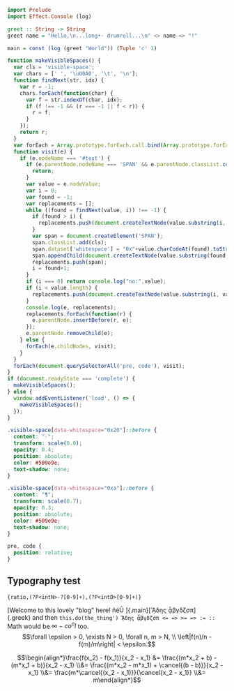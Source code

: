 ```haskell
import Prelude
import Effect.Console (log)

greet :: String -> String
greet name = "Hello,\n...long•· drumroll...\n" <> name <> "!"

main = const (log (greet "World")) (Tuple 'c' 1)
```

```javascript
function makeVisibleSpaces() {
  var cls = 'visible-space';
  var chars = [' ', '\u00A0', '\t', '\n'];
  function findNext(str, idx) {
    var r = -1;
    chars.forEach(function(char) {
      var f = str.indexOf(char, idx);
      if (f !== -1 && (r === -1 || f < r)) {
        r = f;
      }
    });
    return r;
  }
  var forEach = Array.prototype.forEach.call.bind(Array.prototype.forEach);
  function visit(e) {
    if (e.nodeName === '#text') {
      if (e.parentNode.nodeName === 'SPAN' && e.parentNode.classList.contains(cls)) {
        return;
      }
      var value = e.nodeValue;
      var i = 0;
      var found = -1;
      var replacements = [];
      while ((found = findNext(value, i)) !== -1) {
        if (found > i) {
          replacements.push(document.createTextNode(value.substring(i, found)));
        }
        var span = document.createElement('SPAN');
        span.classList.add(cls);
        span.dataset['whitespace'] = "0x"+value.charCodeAt(found).toString(16);
        span.appendChild(document.createTextNode(value.substring(found, found+1)));
        replacements.push(span);
        i = found+1;
      }
      if (i === 0) return console.log("no:",value);
      if (i < value.length) {
        replacements.push(document.createTextNode(value.substring(i, value.length)));
      }
      console.log(e, replacements);
      replacements.forEach(function(r) {
        e.parentNode.insertBefore(r, e);
      });
      e.parentNode.removeChild(e);
    } else {
      forEach(e.childNodes, visit);
    }
  }
  forEach(document.querySelectorAll('pre, code'), visit);
}
if (document.readyState === 'complete') {
  makeVisibleSpaces();
} else {
  window.addEventListener('load', () => {
    makeVisibleSpaces();
  });
}
```

```css
.visible-space[data-whitespace="0x20"]::before {
  content: "·";
  transform: scale(0.8);
  opacity: 0.4;
  position: absolute;
  color: #509e9e;
  text-shadow: none;
}

.visible-space[data-whitespace="0xa"]::before {
  content: "¶";
  transform: scale(0.7);
  opacity: 0.3;
  position: absolute;
  color: #509e9e;
  text-shadow: none;
}

pre, code {
  position: relative;
}
```

Typography test
---------------

```re
{ratio,(?P<intN>-?[0-9]+),(?P<intD>[0-9]+)}
```

[Welcome to this lovely "blog" here! ñéŪ ]{.main}[ᾍδης
ᾇβγδζσπ]{.greek} and
then `this.do(the_thing') ᾍδης ᾇβγδζσπ <= => >= => := ::`\
Math would be $\infty-co^ol$ too.
$$\forall \epsilon > 0, \exists N > 0, \forall n, m > N, \\ \left|f(n)/n - f(m)/m\right| < \epsilon.$$

$$\begin{align*}\frac{f(x_2) - f(x_1)}{x_2 - x_1} &= \frac{(m*x_2 + b) - (m*x_1 + b)}{x_2 - x_1} \\&= \frac{(m*x_2 - m*x_1) + \cancel{(b - b)}}{x_2 - x_1} \\&= \frac{m*\cancel{(x_2 - x_1)}}{\cancel{x_2 - x_1}} \\&= m\end{align*}$$
